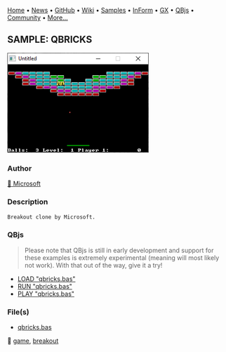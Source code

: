 [Home](https://qb64.com) • [News](../../news.md) • [GitHub](https://github.com/QB64Official/qb64) • [Wiki](https://github.com/QB64Official/qb64/wiki) • [Samples](../../samples.md) • [InForm](../../inform.md) • [GX](../../gx.md) • [QBjs](../../qbjs.md) • [Community](../../community.md) • [More...](../../more.md)

## SAMPLE: QBRICKS

![screenshot.png](img/screenshot.png)

### Author

[🐝 Microsoft](../microsoft.md) 

### Description

```text
Breakout clone by Microsoft.
```

### QBjs

> Please note that QBjs is still in early development and support for these examples is extremely experimental (meaning will most likely not work). With that out of the way, give it a try!

* [LOAD "qbricks.bas"](https://qbjs.org/index.html?src=https://qb64.com/samples/qbricks/src/qbricks.bas)
* [RUN "qbricks.bas"](https://qbjs.org/index.html?mode=auto&src=https://qb64.com/samples/qbricks/src/qbricks.bas)
* [PLAY "qbricks.bas"](https://qbjs.org/index.html?mode=play&src=https://qb64.com/samples/qbricks/src/qbricks.bas)

### File(s)

* [qbricks.bas](src/qbricks.bas)

🔗 [game](../game.md), [breakout](../breakout.md)
